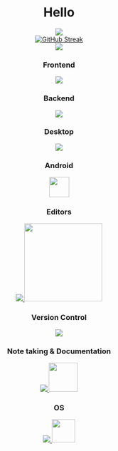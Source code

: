 <h1 align="center">Hello</h1>

<p align="center">
   <a href="https://github.com/anuraghazra/github-readme-stats">
      <img src="https://github-readme-stats.vercel.app/api?username=alexxGmZ&count_private=true&theme=transparent&show_icons=true&hide_border=true">
   </a>
   <br>
   <a href="https://git.io/streak-stats">
      <img src="https://streak-stats.demolab.com/?user=alexxGmZ&theme=transparent&hide_border=true&date_format=j%20M%5B%20Y%5D" alt="GitHub Streak">
   </a>
   <br>
   <a href="https://github.com/anuraghazra/github-readme-stats">
      <img src="https://github-readme-stats.vercel.app/api/top-langs/?username=alexxGmZ&layout=pie&theme=transparent&langs_count=10&hide_border=true">
   </a>
</p>

<h3 align="center">Frontend</h3>
<p align="center">
   <a href="https://skillicons.dev">
      <img src="https://skillicons.dev/icons?i=tailwind,bootstrap,js,html">
   </a>
</p>

<h3 align="center">Backend</h3>
<p align="center">
   <a href="https://skillicons.dev">
      <img src="https://skillicons.dev/icons?i=bash,express,go,lua,nodejs,mysql,postgres">
   </a>
</p>

<h3 align="center">Desktop</h3>
<p align="center">
   <a href="https://skillicons.dev">
      <img src="https://skillicons.dev/icons?i=electron">
   </a>
</p>

<h3 align="center">Android</h3>
<p align="center">
   <a>
      <img src="https://www.svgrepo.com/show/353536/capacitorjs-icon.svg" width="45">
   </a>
</p>

<h3 align="center">Editors</h3>
<p align="center">
   <a href="https://skillicons.dev">
      <img src="https://skillicons.dev/icons?i=vim,neovim,sublime">
   </a>
   <img src="https://github.com/tmux/tmux/raw/master/logo/tmux-logo-medium.png?raw=true" width="175">
</p>

<h3 align="center">Version Control</h3>
<p align="center">
   <a href="https://skillicons.dev">
      <img src="https://skillicons.dev/icons?i=git,github">
   </a>
</p>

<h3 align="center">Note taking & Documentation</h3>
<p align="center">
   <a href="https://skillicons.dev">
      <img src="https://skillicons.dev/icons?i=markdown">
   </a>
   <img src="https://entangled.github.io/bootstrap/img/pandoc.png" width="65">
</p>

<h3 align="center">OS</h3>
<p align="center">
   <a href="https://skillicons.dev">
      <img src="https://skillicons.dev/icons?i=linux,mint">
   </a>
   <img src="https://www.svgrepo.com/show/452201/fedora.svg" width="52">
</p>
